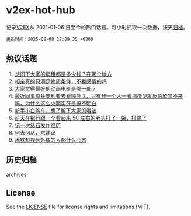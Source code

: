 # v2ex-hot-hub

 记录[V2EX](https://www.v2ex.com/)从 2021-01-06 日至今的热门话题。每小时抓取一次数据，按天[归档](archives)。

`更新时间：2025-02-08 17:09:35 +0800`

## 热议话题

1. [想问下大家的房租都是多少钱？在哪个地方](https://www.v2ex.com/t/1109783)
1. [相亲真的只满足物质条件，不看感情的吗](https://www.v2ex.com/t/1109696)
1. [大家觉得最好的动画电影是哪一部？](https://www.v2ex.com/t/1109751)
1. [最近同事疯狂安利要去看哪吒 2，只有我一个人一看那造型就反感欣赏不来吗，为什么这么火啊实在是搞不明白](https://www.v2ex.com/t/1109889)
1. [新手小白购车，想了解下大家的看法](https://www.v2ex.com/t/1109793)
1. [前天在银行跟一个看起来 50 左右的老头打了一架，打输了](https://www.v2ex.com/t/1109740)
1. [记一次结石发作经历](https://www.v2ex.com/t/1109781)
1. [何去何从，求建议](https://www.v2ex.com/t/1109882)
1. [地铁短视频外放的人都什么心态](https://www.v2ex.com/t/1109792)

## 历史归档

[archives](archives)

## License

See the [LICENSE](LICENSE) file for license rights and limitations (MIT).
